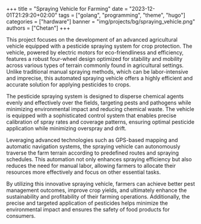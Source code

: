 +++
title = "Spraying Vehicle for Farming"
date = "2023-12-01T21:29:20+02:00"
tags = ["golang", "programming", "theme", "hugo"]
categories = ["hardware"]
banner = "img/projects/bg/spraying_vehicle.png"
authors = ["Chetan"]
+++

This project focuses on the development of an advanced agricultural vehicle equipped with a pesticide spraying system for crop protection. The vehicle, powered by electric motors for eco-friendliness and efficiency, features a robust four-wheel design optimized for stability and mobility across various types of terrain commonly found in agricultural settings. Unlike traditional manual spraying methods, which can be labor-intensive and imprecise, this automated spraying vehicle offers a highly efficient and accurate solution for applying pesticides to crops.

The pesticide spraying system is designed to disperse chemical agents evenly and effectively over the fields, targeting pests and pathogens while minimizing environmental impact and reducing chemical waste. The vehicle is equipped with a sophisticated control system that enables precise calibration of spray rates and coverage patterns, ensuring optimal pesticide application while minimizing overspray and drift.

Leveraging advanced technologies such as GPS-based mapping and automatic navigation systems, the spraying vehicle can autonomously traverse the farm terrain according to predefined routes and spraying schedules. This automation not only enhances spraying efficiency but also reduces the need for manual labor, allowing farmers to allocate their resources more effectively and focus on other essential tasks.

By utilizing this innovative spraying vehicle, farmers can achieve better pest management outcomes, improve crop yields, and ultimately enhance the sustainability and profitability of their farming operations. Additionally, the precise and targeted application of pesticides helps minimize the environmental impact and ensures the safety of food products for consumers.

